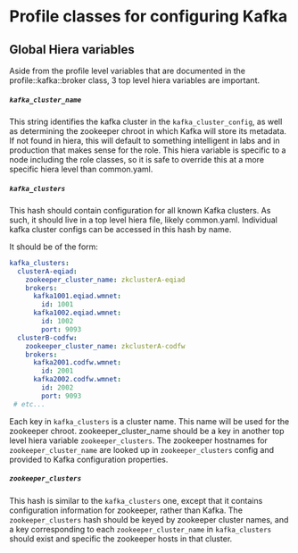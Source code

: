 # Profile classes for configuring Kafka


## Global Hiera variables

Aside from the profile level variables that are documented in the profile::kafka::broker class,
3 top level hiera variables are important.

##### `kafka_cluster_name`
This string identifies the kafka cluster in the `kafka_cluster_config`, as well
as determining the zookeeper chroot in which Kafka will store its metadata.
If not found in hiera, this will default to something intelligent in labs
and in production that makes sense for the role.  This hiera variable is
specific to a node including the role classes, so it is safe to override
this at a more specific hiera level than common.yaml.

##### `kafka_clusters`
This hash should contain configuration for all known Kafka clusters.  As such,
it should live in a top level hiera file, likely common.yaml.  Individual
kafka cluster configs can be accessed in this hash by name.

It should be of the form:

```yaml
kafka_clusters:
  clusterA-eqiad:
    zookeeper_cluster_name: zkclusterA-eqiad
    brokers:
      kafka1001.eqiad.wmnet:
        id: 1001
      kafka1002.eqiad.wmnet:
        id: 1002
        port: 9093
  clusterB-codfw:
    zookeeper_cluster_name: zkclusterA-codfw
    brokers:
      kafka2001.codfw.wmnet:
        id: 2001
      kafka2002.codfw.wmnet:
        id: 2002
        port: 9093
 # etc...
```

Each key in `kafka_clusters` is a cluster name.  This name will be used
for the zookeeper chroot.  zookeeper_cluster_name should be a key in another
top level hiera variable `zookeeper_clusters`.  The zookeeper hostnames
for `zookeeper_cluster_name` are looked up in `zookeeper_clusters` config
and provided to Kafka configuration properties.

##### `zookeeper_clusters`
This hash is similar to the `kafka_clusters` one, except that it contains
configuration information for zookeeper, rather than Kafka.  The `zookeeper_clusters`
hash should be keyed by zookeeper cluster names, and a key corresponding
to each `zookeeper_cluster_name` in `kafka_clusters` should exist and specific
the zookeeper hosts in that cluster.
